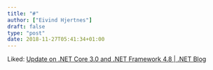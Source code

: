 ```yaml
---
title: "#"
author: ["Eivind Hjertnes"]
draft: false
type: "post"
date: 2018-11-27T05:41:34+01:00
---
```


Liked:
[Update
on .NET Core 3.0 and .NET Framework 4.8 | .NET Blog](https://blogs.msdn.microsoft.com/dotnet/2018/10/04/update-on-net-core-3-0-and-net-framework-4-8/)
